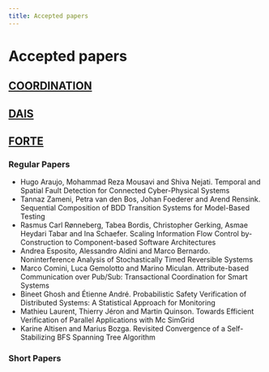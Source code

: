 ```yaml
---
title: Accepted papers
---
```


# Accepted papers
## [COORDINATION](coordination)

## [DAIS](dais)

## [FORTE](forte)

### Regular Papers

* Hugo Araujo, Mohammad Reza Mousavi and Shiva Nejati. Temporal and Spatial Fault Detection for Connected Cyber-Physical Systems
* Tannaz Zameni, Petra van den Bos, Johan Foederer and Arend Rensink. Sequential Composition of BDD Transition Systems for Model-Based Testing
* Rasmus Carl Rønneberg, Tabea Bordis, Christopher Gerking, Asmae Heydari Tabar and Ina Schaefer. Scaling Information Flow Control by-Construction to Component-based Software Architectures
* Andrea Esposito, Alessandro Aldini and Marco Bernardo. Noninterference Analysis of Stochastically Timed Reversible Systems
* Marco Comini, Luca Gemolotto and Marino Miculan. Attribute-based Communication over Pub/Sub: Transactional Coordination for Smart Systems
* Bineet Ghosh and Étienne André. Probabilistic Safety Verification of Distributed Systems: A Statistical Approach for Monitoring	
* Mathieu Laurent, Thierry Jéron and Martin Quinson. Towards Efficient Verification of Parallel Applications with Mc SimGrid
* Karine Altisen and Marius Bozga. Revisited Convergence of a Self-Stabilizing BFS Spanning Tree Algorithm	

### Short Papers
